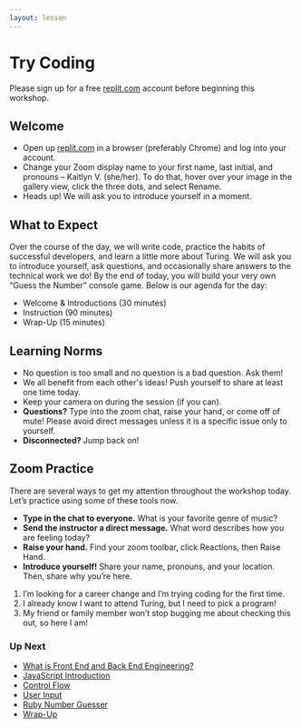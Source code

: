 ```yaml
---
layout: lesson
---
```


# Try Coding

Please sign up for a free <a target="blank" href="https://replit.com/~">replit.com</a> account before beginning this workshop.

## Welcome

- Open up <a target="blank" href="https://replit.com/~">replit.com</a> in a browser (preferably Chrome) and log into your account.
- Change your Zoom display name to your first name, last initial, and pronouns – Kaitlyn V. (she/her). To do that, hover over your image in the gallery view, click the three dots, and select Rename.
- Heads up! We will ask you to introduce yourself in a moment.

## What to Expect

Over the course of the day, we will write code, practice the habits of successful developers, and learn a little more about Turing. We will ask you to introduce yourself, ask questions, and occasionally share answers to the technical work we do! By the end of today, you will build your very own “Guess the Number” console game. Below is our agenda for the day:

- Welcome & Introductions (30 minutes)
- Instruction (90 minutes)
- Wrap-Up (15 minutes)

## Learning Norms

- No question is too small and no question is a bad question. Ask them!
- We all benefit from each other's ideas! Push yourself to share at least one time today.
- Keep your camera on during the session (if you can).
- **Questions?** Type into the zoom chat, raise your hand, or come off of mute! Please avoid direct messages unless it is a specific issue only to yourself.
- **Disconnected?** Jump back on!
  <br>

## Zoom Practice

There are several ways to get my attention throughout the workshop today. Let’s practice using some of these tools now.

- **Type in the chat to everyone.** What is your favorite genre of music?
- **Send the instructor a direct message.** What word describes how you are feeling today?
- **Raise your hand.** Find your zoom toolbar, click Reactions, then Raise Hand.
- **Introduce yourself!** Share your name, pronouns, and your location. Then, share why you’re here.

1. I’m looking for a career change and I’m trying coding for the first time.
2. I already know I want to attend Turing, but I need to pick a program!
3. My friend or family member won’t stop bugging me about checking this out, so here I am!

### Up Next

- [What is Front End and Back End Engineering?](./what-is-fe-be)
- [JavaScript Introduction](./js-intro)
- [Control Flow](./control-flow)
- [User Input](./user-input)
- [Ruby Number Guesser](./rb-number-guesser)
- [Wrap-Up](./wrap-up)
